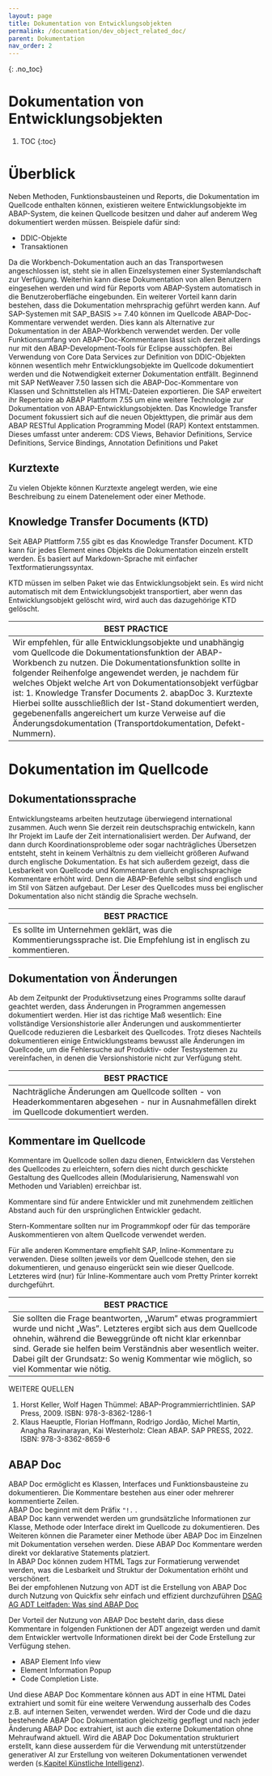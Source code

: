 ```yaml
---
layout: page
title: Dokumentation von Entwicklungsobjekten
permalink: /documentation/dev_object_related_doc/
parent: Dokumentation
nav_order: 2
---
```


{: .no_toc}
# Dokumentation von Entwicklungsobjekten

1. TOC
{:toc}

# Überblick

Neben Methoden, Funktionsbausteinen und Reports, die Dokumentation im Quellcode enthalten können, existieren weitere Entwicklungsobjekte im ABAP-System, die keinen Quellcode besitzen und daher auf anderem Weg dokumentiert werden müssen. Beispiele dafür sind:

* DDIC-Objekte
* Transaktionen

Da die Workbench-Dokumentation auch an das Transportwesen angeschlossen ist, steht sie in allen Einzelsystemen einer Systemlandschaft zur Verfügung. Weiterhin kann diese Dokumentation von allen Benutzern eingesehen werden und wird für Reports vom ABAP-System automatisch in die Benutzeroberfläche eingebunden. Ein weiterer Vorteil kann darin bestehen, dass die Dokumentation mehrsprachig geführt werden kann. Auf SAP-Systemen mit SAP_BASIS >= 7.40 können im Quellcode ABAP-Doc-Kommentare verwendet werden. Dies kann als Alternative zur Dokumentation in der ABAP-Workbench verwendet werden. Der volle Funktionsumfang von ABAP-Doc-Kommentaren lässt sich derzeit allerdings nur mit den ABAP-Development-Tools für Eclipse ausschöpfen. Bei Verwendung von Core Data Services zur Definition von DDIC-Objekten können wesentlich mehr Entwicklungsobjekte im Quellcode dokumentiert werden und die Notwendigkeit externer Dokumentation entfällt.
Beginnend mit SAP NetWeaver 7.50 lassen sich die ABAP-Doc-Kommentare von Klassen und Schnittstellen als HTML-Dateien exportieren. Die SAP erweitert ihr Repertoire ab ABAP Plattform 7.55 um eine weitere Technologie zur Dokumentation von ABAP-Entwicklungsobjekten. Das Knowledge Transfer Document fokussiert sich auf die neuen Objekttypen, die primär aus dem ABAP RESTful Application Programming Model (RAP) Kontext entstammen. Dieses umfasst unter anderem: CDS Views, Behavior Definitions, Service Definitions, Service Bindings, Annotation Definitions und Paket

## Kurztexte

Zu vielen Objekte können Kurztexte angelegt werden, wie eine Beschreibung zu einem Datenelement oder einer Methode.

## Knowledge Transfer Documents (KTD)

Seit ABAP Plattform 7.55 gibt es das Knowledge Transfer Document. KTD kann für jedes Element eines Objekts die Dokumentation einzeln erstellt werden. Es basiert auf Markdown-Sprache mit einfacher Textformatierungssyntax.

KTD müssen im selben Paket wie das Entwicklungsobjekt sein. Es wird nicht automatisch mit dem Entwicklungsobjekt transportiert, aber wenn das Entwicklungsobjekt gelöscht wird, wird auch das dazugehörige KTD gelöscht.

| BEST PRACTICE |
|---------------|
|Wir empfehlen, für alle Entwicklungsobjekte und unabhängig vom Quellcode die Dokumentationsfunktion der ABAP-Workbench zu nutzen. Die Dokumentationsfunktion sollte in folgender Reihenfolge angewendet werden, je nachdem für welches Objekt welche Art von Dokumentationsobjekt verfügbar ist: 1. Knowledge Transfer Documents 2. abapDoc 3. Kurztexte Hierbei sollte ausschließlich der Ist-Stand dokumentiert werden, gegebenenfalls angereichert um kurze Verweise auf die Änderungsdokumentation (Transportdokumentation, Defekt-Nummern).|

# Dokumentation im Quellcode

## Dokumentationssprache

Entwicklungsteams arbeiten heutzutage überwiegend international zusammen. Auch wenn Sie derzeit rein deutschsprachig entwickeln, kann Ihr Projekt im Laufe der Zeit internationalisiert werden. Der Aufwand, der dann durch Koordinationsprobleme oder sogar nachträgliches Übersetzen entsteht, steht in keinem Verhältnis zu dem vielleicht größeren Aufwand durch englische Dokumentation. Es hat sich außerdem gezeigt, dass die Lesbarkeit von Quellcode und Kommentaren durch englischsprachige Kommentare erhöht wird. Denn die ABAP-Befehle selbst sind englisch und im Stil von Sätzen aufgebaut. Der Leser des Quellcodes muss bei englischer Dokumentation also nicht ständig die Sprache wechseln.

| BEST PRACTICE |
|---------------|
|Es sollte im Unternehmen geklärt, was die Kommentierungssprache ist. Die Empfehlung ist in englisch zu kommentieren.|

## Dokumentation von Änderungen

Ab dem Zeitpunkt der Produktivsetzung eines Programms sollte darauf geachtet werden, dass Änderungen in Programmen angemessen dokumentiert werden. Hier ist das richtige Maß wesentlich: Eine vollständige Versionshistorie aller Änderungen und auskommentierter Quellcode reduzieren die Lesbarkeit des Quellcodes. Trotz dieses Nachteils dokumentieren einige Entwicklungsteams bewusst alle Änderungen im Quellcode, um die Fehlersuche auf Produktiv- oder Testsystemen zu vereinfachen, in denen die Versionshistorie nicht zur Verfügung steht.

| BEST PRACTICE |
|---------------|
|Nachträgliche Änderungen am Quellcode sollten - von Headerkommentaren abgesehen - nur in Ausnahmefällen direkt im Quellcode dokumentiert werden.|

## Kommentare im Quellcode

Kommentare im Quellcode sollen dazu dienen, Entwicklern das Verstehen des Quellcodes zu erleichtern, sofern dies nicht durch geschickte Gestaltung des Quellcodes allein (Modularisierung, Namenswahl von Methoden und Variablen) erreichbar ist.

Kommentare sind für andere Entwickler und mit zunehmendem zeitlichen Abstand auch für den ursprünglichen Entwickler gedacht.

Stern-Kommentare sollten nur im Programmkopf oder für das temporäre Auskommentieren von altem Quellcode verwendet werden.

Für alle anderen Kommentare empfiehlt SAP, Inline-Kommentare zu verwenden. Diese sollten jeweils vor dem Quellcode stehen, den sie dokumentieren, und genauso eingerückt sein wie dieser Quellcode. Letzteres wird (nur) für Inline-Kommentare auch vom Pretty Printer korrekt durchgeführt.

| BEST PRACTICE |
|---------------|
|Sie sollten die Frage beantworten, „Warum” etwas programmiert wurde und nicht „Was”. Letzteres ergibt sich aus dem Quellcode ohnehin, während die Beweggründe oft nicht klar erkennbar sind. Gerade sie helfen beim Verständnis aber wesentlich weiter. Dabei gilt der Grundsatz: So wenig Kommentar wie möglich, so viel Kommentar wie nötig.|

WEITERE QUELLEN

1. Horst Keller, Wolf Hagen Thümmel: ABAP-Programmierrichtlinien. SAP Press, 2009. ISBN: 978-3-8362-1286-1
2. Klaus Haeuptle, Florian Hoffmann, Rodrigo Jordão, Michel Martin, Anagha Ravinarayan, Kai Westerholz: Clean ABAP. SAP PRESS, 2022. ISBN: 978-3-8362-8659-6

## ABAP Doc

ABAP Doc ermöglicht es Klassen, Interfaces und Funktionsbausteine zu dokumentieren. Die Kommentare bestehen aus einer oder mehrerer kommentierte Zeilen.  
ABAP Doc beginnt mit dem Präfix  `"!.`  .  
ABAP Doc kann verwendet werden um grundsätzliche Informationen zur Klasse, Methode oder Interface direkt im Quellcode zu dokumentieren. Des Weiteren können die Parameter einer Methode über ABAP Doc im Einzelnen mit Dokumentation versehen werden. Diese ABAP Doc Kommentare werden direkt vor deklarative Statements platziert.  
In ABAP Doc können zudem HTML Tags zur Formatierung verwendet werden, was die Lesbarkeit und Struktur der Dokumentation erhöht und verschönert.  
Bei der empfohlenen Nutzung von ADT ist die Erstellung von ABAP Doc durch Nutzung von Quickfix sehr einfach und effizient durchzuführen [DSAG AG ADT Leitfaden: Was sind ABAP Doc](https://1dsag.github.io/ADT-Leitfaden/working-with-adt/features/abap-doc/#was-sind-abap-doc)

Der Vorteil der Nutzung von ABAP Doc besteht darin, dass diese Kommentare in folgenden Funktionen der ADT angezeigt werden und damit dem Entwickler wertvolle Informationen direkt bei der Code Erstellung zur Verfügung stehen.

* ABAP Element Info view
* Element Information Popup
* Code Completion Liste.

Und diese ABAP Doc Kommentare können aus ADT in eine HTML Datei extrahiert und somit für eine weitere Verwendung ausserhalb des Codes z.B. auf internen Seiten, verwendet werden. Wird der Code und die dazu bestehende ABAP Doc Dokumentation gleichzeitig gepflegt und nach jeder Änderung ABAP Doc extrahiert, ist auch die externe Dokumentation ohne Mehraufwand aktuell.
Wird die ABAP Doc Dokumentation strukturiert erstellt, kann diese ausserdem für die Verwendung mit unterstützender generativer AI zur Erstellung von weiteren Dokumentationen verwendet werden (s.[Kapitel Künstliche Intelligenz](/ABAP-Leitfaden/artificial-intelligence/#ai-als-werkzeug-bei-dokumentationserstellung)).
